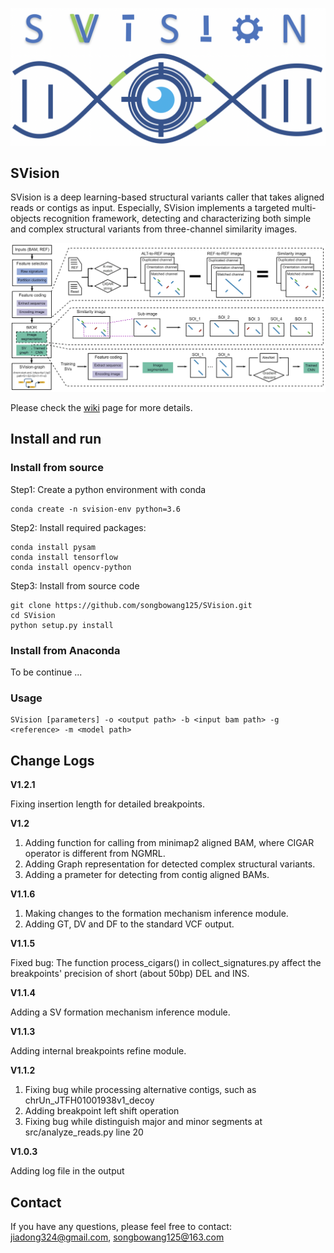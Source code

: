 ![SVision](https://github.com/xjtu-omics/SVision/blob/master/supports/svision-logo.png)

## SVision

SVision is a deep learning-based structural variants caller that takes aligned reads or contigs as input. Especially, SVision implements a targeted multi-objects recognition framework, detecting and characterizing both simple and complex structural variants from three-channel similarity images.

<img src="https://github.com/xjtu-omics/SVision/blob/master/supports/workflow.png" alt="SVision workflow" align=center/>


Please check the [wiki](https://github.com/xjtu-omics/SVision/wiki) page for more details. 


## Install and run

### Install from source
Step1: Create a python environment with conda

```
conda create -n svision-env python=3.6
```

Step2: Install required packages:

```
conda install pysam
conda install tensorflow
conda install opencv-python
```
Step3: Install from source code

```
git clone https://github.com/songbowang125/SVision.git
cd SVision
python setup.py install
```

### Install from Anaconda

To be continue ...


### Usage

```
SVision [parameters] -o <output path> -b <input bam path> -g <reference> -m <model path>
```


## Change Logs

**V1.2.1**

Fixing insertion length for detailed breakpoints.

**V1.2**

1. Adding function for calling from minimap2 aligned BAM, where CIGAR operator is different from NGMRL.
2. Adding Graph representation for detected complex structural variants.
3. Adding a prameter for detecting from contig aligned BAMs.

**V1.1.6**

1. Making changes to the formation mechanism inference module.
2. Adding GT, DV and DF to the standard VCF output.

**V1.1.5**

Fixed bug: The function process_cigars() in collect_signatures.py affect the breakpoints' precision of short (about 50bp) DEL and INS.

**V1.1.4**

Adding a SV formation mechanism inference module.

**V1.1.3**

Adding internal breakpoints refine module.

**V1.1.2**

1. Fixing bug while processing alternative contigs, such as chrUn_JTFH01001938v1_decoy
2. Adding breakpoint left shift operation
3. Fixing bug while distinguish major and minor segments at src/analyze_reads.py line 20

**V1.0.3**

Adding log file in the output

## Contact
If you have any questions, please feel free to contact: jiadong324@gmail.com, songbowang125@163.com
